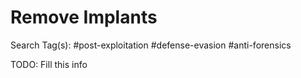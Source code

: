 # Remove Implants

Search Tag(s): #post-exploitation #defense-evasion #anti-forensics

TODO: Fill this info